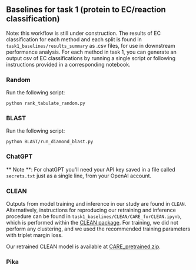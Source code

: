 
## Baselines for task 1 (protein to EC/reaction classification)

Note: this workflow is still under construction. The results of EC classification for each method and each split is found in `task1_baselines/results_summary` as .csv files, for use in downstream performance analysis. For each method in task 1, you can generate an output csv of EC classifications by running a single script or following instructions provided in a corresponding notebook.

### Random
Run the following script:
```
python rank_tabulate_random.py
```

### BLAST
Run the following script:
```
python BLAST/run_diamond_blast.py
```

### ChatGPT
** Note **: For chatGPT you'll need your API key saved in a file called `secrets.txt` just as a single line, from your OpenAI account.

### CLEAN
Outputs from model training and inference in our study are found in `CLEAN`. Alternatively, instructions for reproducing our retraining and inference procedure can be found in `task1_baselines/CLEAN/CARE_forCLEAN.ipynb`, which is performed within the [CLEAN package](https://github.com/tttianhao/CLEAN/tree/main). For training, we did not perform any clustering, and we used the recommended training parameters with triplet margin loss.

Our retrained CLEAN  model is available at [CARE_pretrained.zip]([https://zenodo.org/records/12195378](https://zenodo.org/records/12207966)).

### Pika
